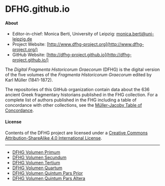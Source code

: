 # DFHG.github.io

#### About

* Editor-in-chief: Monica Berti, University of Leipzig: [monica.berti@uni-leipzig.de](monica.berti@uni-leipzig.de)
* Project Website: [http://www.dfhg-project.org](http://www.dfhg-project.org/)
* GitHub Website: [http://dfhg-project.github.io](http://dfhg-project.github.io/)

The <i>Digital Fragmenta Historicorum Graecorum</i> (DFHG) is the digital version of the five volumes of the <i>Fragmenta Historicorum Graecorum</i> edited by Karl Müller (1841-1872).

The repositories of this GitHub organization contain data about the 636 ancient Greek fragmentary historians published in the FHG collection. For a complete list of authors published in the FHG including a table of concordance with other collections, see the [Müller-Jacoby Table of Concordance](http://www.dfhg-project.org/Mueller-Jacoby-Concordance/). 

#### License
Contents of the DFHG project are licensed under a [Creative Commons Attribution-ShareAlike 4.0 International License](https://creativecommons.org/licenses/by-sa/4.0/).

***
* [DFHG Volumen Primum](https://github.com/DFHG-project/volume_1)
* [DFHG Volumen Secundum](https://github.com/DFHG-project/volume_2)
* [DFHG Volumen Tertium](https://github.com/DFHG-project/volume_3)
* [DFHG Volumen Quartum](https://github.com/DFHG-project/volume_4)
* [DFHG Volumen Quintum Pars Prior](https://github.com/DFHG-project/volume_5_1)
* [DFHG Volumen Quintum Pars Altera](https://github.com/DFHG-project/volume_5_2)
